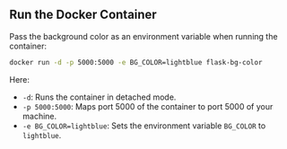 ## Run the Docker Container

Pass the background color as an environment variable when running the container:

```sh
docker run -d -p 5000:5000 -e BG_COLOR=lightblue flask-bg-color
```

Here:

- `-d`: Runs the container in detached mode.
- `-p 5000:5000`: Maps port 5000 of the container to port 5000 of your machine.
- `-e BG_COLOR=lightblue`: Sets the environment variable `BG_COLOR` to `lightblue`.
